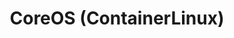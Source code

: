 ---
# Accomplishments widget.
widget: "howto"  # See https://sourcethemes.com/academic/docs/page-builder/
headless: true  # This file represents a page section.
active: true  # Activate this widget? true/false
weight: 4 # Order that this section will appear.
title: "CoreOS (ContainerLinux)"
subtitle: ""

# Date format
#   Refer to https://sourcethemes.com/academic/docs/customization/#date-format
date_format: "Jan 2006"

# Accomplishments.
#   Add/remove as many `[[item]]` blocks below as you like.
#   `title`, `organization` and `date_start` are the required parameters.
#   Leave other parameters empty if not required.
#   Begin/end multi-line descriptions with 3 quotes `"""`.
item: 
smallItem: 
 - title: "CoreOS - An Open-Source Lightweight Operating System Based On The Linux Kernel"
   summary: "coreos.com"
   linkText: ""
   linkUrl: "https://coreos.com/why/" 
   openNewWindow: 
   image: "https://res.cloudinary.com/agile-seo/image/fetch/w_62,dpr_1.0,d_blank_am8gzx.png/https%3A%2F%2Flogo.clearbit.com%2Fcoreos.com%3Fsize%3D250"
 - title: "What Is Container Linux and Should You Use It?"
   summary: "makeuseof.com"
   linkText: ""
   linkUrl: "https://www.makeuseof.com/tag/what-is-container-linux/" 
   openNewWindow: 
   image: "https://res.cloudinary.com/agile-seo/image/fetch/w_62,dpr_1.0,d_blank_am8gzx.png/https%3A%2F%2Flogo.clearbit.com%2Fmakeuseof.com%3Fsize%3D250"
 - title: "7 reasons why you should be using CoreOS with Docker"
   summary: "airpair.com"
   linkText: ""
   linkUrl: "https://www.airpair.com/coreos/posts/coreos-with-docker" 
   openNewWindow: 
   image: "https://res.cloudinary.com/agile-seo/image/fetch/w_62,dpr_1.0,d_blank_am8gzx.png/https%3A%2F%2Flogo.clearbit.com%2Fairpair.com%3Fsize%3D250"
 - title: "An Introduction to CoreOS"
   summary: "blog.codeship.com"
   linkText: ""
   linkUrl: "https://blog.codeship.com/an-introduction-to-coreos/" 
   openNewWindow: 
   image: "https://res.cloudinary.com/agile-seo/image/fetch/w_62,dpr_1.0,d_blank_am8gzx.png/https%3A%2F%2Flogo.clearbit.com%2Fblog.codeship.com%3Fsize%3D250"
 - title: "CoreOS Container Linux Playground"
   summary: "katacoda.com"
   linkText: ""
   linkUrl: "https://www.katacoda.com/courses/coreos/playground" 
   openNewWindow: 
   image: "https://res.cloudinary.com/agile-seo/image/fetch/w_62,dpr_1.0,d_blank_am8gzx.png/https%3A%2F%2Flogo.clearbit.com%2Fkatacoda.com%3Fsize%3D250"
---